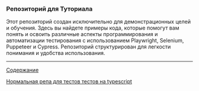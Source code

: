 ### Репозиторий для Туториала

Этот репозиторий создан исключительно для демонстрационных целей и обучения. Здесь вы найдете примеры кода, которые помогут вам понять и освоить различные аспекты программирования и автоматизации тестирования с использованием Playwright, Selenium, Puppeteer и Cypress. Репозиторий структурирован для легкости понимания и удобства использования.

---

[Содержание](/sections.md)

[Нормальная репа для тестов тестов на typescript](https://github.com/akshayp7/playwright-typescript-playwright-test)

